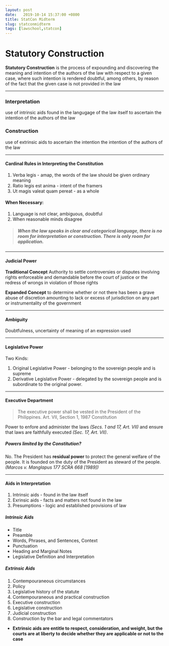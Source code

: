 ```yaml
---
layout: post
date:   2019-10-14 15:37:00 +0800
title: StatCon Midterm
slug: statconmidterm
tags: [lawschool,statcon]
---
```


# Statutory Construction
**Statutory Construction**
is the process of expounding and discovering the
meaning and intention of the authors of the law
with respect to a given case, where such intention
is rendered doubtful,
among others, by reason of the fact that
the given case is not provided in the law

***

### Interpretation
use of intrinsic aids found in the langugage of the law itself to ascertain the intention of the authors of the law

### Construction
use of extrinsic aids to ascertain the intention the intention of the authors of the law

***

#### Cardinal Rules in Interpreting the Constitution
1. Verba legis \- amap, the words of the law should be given ordinary meaning
2. Ratio legis est anima \- intent of the framers
3. Ut magis valeat quam pereat \- as a whole



#### When Necessary:
1. Language is not clear, ambiguous, doubtful
2. When reasonable minds disagree




> ##### When the law speaks in clear and categorical language, there is no room for interpretation or construction. There is only room for application.

***
#### Judicial Power

**Traditional Concept**
Authority to settle controversies or disputes
involving rights enforceable and demandable
before the court of justice
or the redress of wrongs in violation of those rights



**Expanded Concept**
to determine whether or not there has been
a grave abuse of discretion amounting to
lack or excess of jurisdiction on
any part or instrumentality of the government

***

#### Ambiguity
Doubtfulness, uncertainty of meaning of an expression used

***

#### Legislative Power
Two Kinds:
1. Original Legislative Power \- belonging to the sovereign people and is supreme
2. Derivative Legislative Power \- delegated by the sovereign people and is subordinate to the original power.

***

#### Executive Department
> The executive power shall be vested in the President of the Philippines.
> Art. VII, Section 1, 1987 Constitution

Power to enfore and administer the laws *(Secs. 1 and 17, Art. VII)* and ensure that laws are faithfully executed *(Sec. 17, Art. VII)*.

##### Powers limited by the Constitution?
No. The President has **residual power** to protect the general welfare of the people. It is founded on the duty of the President as steward of the people. *(Marcos v. Manglapus 177 SCRA 668 [1989])*

***

#### Aids in Interpretation
1. Intrinsic aids \- found in the law itself
2. Exrinsic aids \- facts and matters not found in the law
3. Presumptions \- logic and established provisions of law

##### Intrinsic Aids
- Title
- Preamble
- Words, Phrases, and Sentences, Context
- Punctuation
- Heading and Marginal Notes
- Legislative Definition and Interpretation

##### Extrinsic Aids
1. Contempouraneous circumstances
2. Policy
3. Legislative history of the statute
4. Contempouraneous and practical construction
5. Executive construction
6. Legislative construction
7. Judicial construction
8. Construction by the bar and legal commentators

* **Extrinsic aids are entitle to respect, consideration, and weight, but the courts are at liberty to decide whether they are applicable or not to the case**
